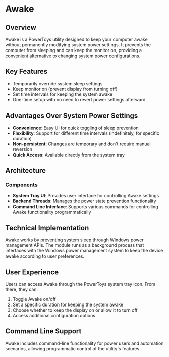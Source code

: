 # Awake

## Overview
Awake is a PowerToys utility designed to keep your computer awake without permanently modifying system power settings. It prevents the computer from sleeping and can keep the monitor on, providing a convenient alternative to changing system power configurations.

## Key Features
- Temporarily override system sleep settings
- Keep monitor on (prevent display from turning off)
- Set time intervals for keeping the system awake
- One-time setup with no need to revert power settings afterward

## Advantages Over System Power Settings
- **Convenience**: Easy UI for quick toggling of sleep prevention
- **Flexibility**: Support for different time intervals (indefinitely, for specific duration)
- **Non-persistent**: Changes are temporary and don't require manual reversion
- **Quick Access**: Available directly from the system tray

## Architecture

### Components
- **System Tray UI**: Provides user interface for controlling Awake settings
- **Backend Threads**: Manages the power state prevention functionality
- **Command Line Interface**: Supports various commands for controlling Awake functionality programmatically

## Technical Implementation
Awake works by preventing system sleep through Windows power management APIs. The module runs as a background process that interfaces with the Windows power management system to keep the device awake according to user preferences.

## User Experience
Users can access Awake through the PowerToys system tray icon. From there, they can:
1. Toggle Awake on/off
2. Set a specific duration for keeping the system awake
3. Choose whether to keep the display on or allow it to turn off
4. Access additional configuration options

## Command Line Support
Awake includes command-line functionality for power users and automation scenarios, allowing programmatic control of the utility's features.
